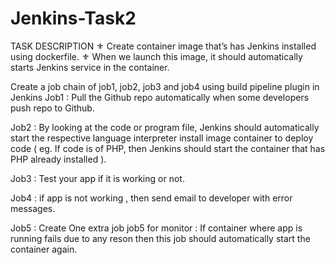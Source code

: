 # Jenkins-Task2

TASK DESCRIPTION
⚜ Create container image that’s has Jenkins installed using dockerfile. ⚜ When we launch this image, it should automatically starts Jenkins service in the container.

Create a job chain of job1, job2, job3 and job4 using build pipeline plugin in Jenkins
Job1 :
Pull the Github repo automatically when some developers push repo to Github.

Job2 :
By looking at the code or program file, Jenkins should automatically start the respective language interpreter install image container to deploy code ( eg. If code is of PHP, then Jenkins should start the container that has PHP already installed ).

Job3 :
Test your app if it is working or not.

Job4 :
if app is not working , then send email to developer with error messages.

Job5 :
Create One extra job job5 for monitor : If container where app is running fails due to any reson then this job should automatically start the container again.
